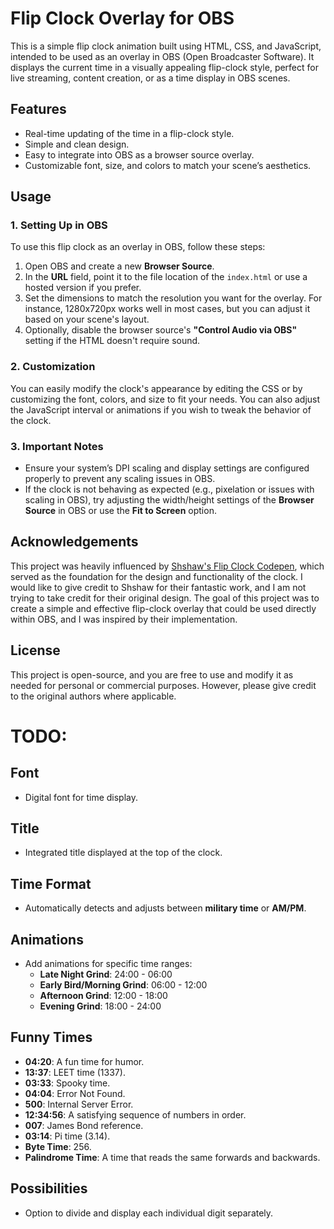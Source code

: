# Flip Clock Overlay for OBS

This is a simple flip clock animation built using HTML, CSS, and JavaScript, intended to be used as an overlay in OBS (Open Broadcaster Software). It displays the current time in a visually appealing flip-clock style, perfect for live streaming, content creation, or as a time display in OBS scenes.

## Features
- Real-time updating of the time in a flip-clock style.
- Simple and clean design.
- Easy to integrate into OBS as a browser source overlay.
- Customizable font, size, and colors to match your scene’s aesthetics.

## Usage

### 1. **Setting Up in OBS**
To use this flip clock as an overlay in OBS, follow these steps:
1. Open OBS and create a new **Browser Source**.
2. In the **URL** field, point it to the file location of the `index.html` or use a hosted version if you prefer.
3. Set the dimensions to match the resolution you want for the overlay. For instance, 1280x720px works well in most cases, but you can adjust it based on your scene's layout.
4. Optionally, disable the browser source's **"Control Audio via OBS"** setting if the HTML doesn't require sound.

### 2. **Customization**
You can easily modify the clock's appearance by editing the CSS or by customizing the font, colors, and size to fit your needs. You can also adjust the JavaScript interval or animations if you wish to tweak the behavior of the clock.

### 3. **Important Notes**
- Ensure your system’s DPI scaling and display settings are configured properly to prevent any scaling issues in OBS.
- If the clock is not behaving as expected (e.g., pixelation or issues with scaling in OBS), try adjusting the width/height settings of the **Browser Source** in OBS or use the **Fit to Screen** option.

## Acknowledgements

This project was heavily influenced by [Shshaw's Flip Clock Codepen](https://codepen.io/shshaw/pen/vKzoLL), which served as the foundation for the design and functionality of the clock. I would like to give credit to Shshaw for their fantastic work, and I am not trying to take credit for their original design. The goal of this project was to create a simple and effective flip-clock overlay that could be used directly within OBS, and I was inspired by their implementation.

## License

This project is open-source, and you are free to use and modify it as needed for personal or commercial purposes. However, please give credit to the original authors where applicable.

# TODO:

## Font
- Digital font for time display.

## Title
- Integrated title displayed at the top of the clock.

## Time Format
- Automatically detects and adjusts between **military time** or **AM/PM**.

## Animations
- Add animations for specific time ranges:
  - **Late Night Grind**: 24:00 - 06:00
  - **Early Bird/Morning Grind**: 06:00 - 12:00
  - **Afternoon Grind**: 12:00 - 18:00
  - **Evening Grind**: 18:00 - 24:00

## Funny Times
- **04:20**: A fun time for humor.
- **13:37**: LEET time (1337).
- **03:33**: Spooky time.
- **04:04**: Error Not Found.
- **500**: Internal Server Error.
- **12:34:56**: A satisfying sequence of numbers in order.
- **007**: James Bond reference.
- **03:14**: Pi time (3.14).
- **Byte Time**: 256.
- **Palindrome Time**: A time that reads the same forwards and backwards.

## Possibilities
- Option to divide and display each individual digit separately.
